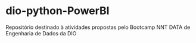 # dio-python-PowerBI
Repositório destinado à atividades propostas pelo Bootcamp NNT DATA de Engenharia de Dados da DIO
